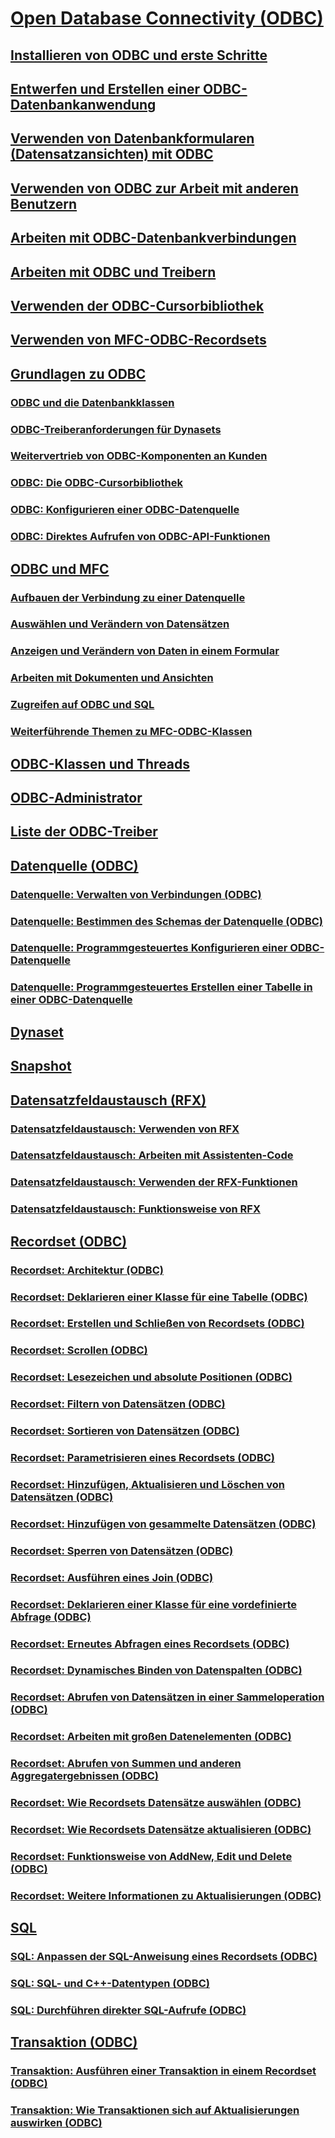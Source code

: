 # [Open Database Connectivity (ODBC)](open-database-connectivity-odbc.md)
## [Installieren von ODBC und erste Schritte](installing-and-getting-started-with-odbc.md)
## [Entwerfen und Erstellen einer ODBC-Datenbankanwendung](design-and-create-an-odbc-database-application.md)
## [Verwenden von Datenbankformularen (Datensatzansichten) mit ODBC](use-database-forms-record-views-with-odbc.md)
## [Verwenden von ODBC zur Arbeit mit anderen Benutzern](use-odbc-to-work-with-other-users.md)
## [Arbeiten mit ODBC-Datenbankverbindungen](work-with-odbc-database-connections.md)
## [Arbeiten mit ODBC und Treibern](work-with-odbc-and-drivers.md)
## [Verwenden der ODBC-Cursorbibliothek](use-the-odbc-cursor-library.md)
## [Verwenden von MFC-ODBC-Recordsets](use-mfc-odbc-recordsets.md)
## [Grundlagen zu ODBC](odbc-basics.md)
### [ODBC und die Datenbankklassen](odbc-and-the-database-classes.md)
### [ODBC-Treiberanforderungen für Dynasets](odbc-driver-requirements-for-dynasets.md)
### [Weitervertrieb von ODBC-Komponenten an Kunden](redistributing-odbc-components-to-your-customers.md)
### [ODBC: Die ODBC-Cursorbibliothek](odbc-the-odbc-cursor-library.md)
### [ODBC: Konfigurieren einer ODBC-Datenquelle](odbc-configuring-an-odbc-data-source.md)
### [ODBC: Direktes Aufrufen von ODBC-API-Funktionen](odbc-calling-odbc-api-functions-directly.md)
## [ODBC und MFC](odbc-and-mfc.md)
### [Aufbauen der Verbindung zu einer Datenquelle](connecting-to-a-data-source.md)
### [Auswählen und Verändern von Datensätzen](selecting-and-manipulating-records.md)
### [Anzeigen und Verändern von Daten in einem Formular](displaying-and-manipulating-data-in-a-form.md)
### [Arbeiten mit Dokumenten und Ansichten](working-with-documents-and-views.md)
### [Zugreifen auf ODBC und SQL](access-to-odbc-and-sql.md)
### [Weiterführende Themen zu MFC-ODBC-Klassen](further-reading-about-the-mfc-odbc-classes.md)
## [ODBC-Klassen und Threads](odbc-classes-and-threads.md)
## [ODBC-Administrator](odbc-administrator.md)
## [Liste der ODBC-Treiber](odbc-driver-list.md)
## [Datenquelle (ODBC)](data-source-odbc.md)
### [Datenquelle: Verwalten von Verbindungen (ODBC)](data-source-managing-connections-odbc.md)
### [Datenquelle: Bestimmen des Schemas der Datenquelle (ODBC)](data-source-determining-the-schema-of-the-data-source-odbc.md)
### [Datenquelle: Programmgesteuertes Konfigurieren einer ODBC-Datenquelle](data-source-programmatically-configuring-an-odbc-data-source.md)
### [Datenquelle: Programmgesteuertes Erstellen einer Tabelle in einer ODBC-Datenquelle](data-source-programmatically-creating-a-table-in-an-odbc-data-source.md)
## [Dynaset](dynaset.md)
## [Snapshot](snapshot.md)
## [Datensatzfeldaustausch (RFX)](record-field-exchange-rfx.md)
### [Datensatzfeldaustausch: Verwenden von RFX](record-field-exchange-using-rfx.md)
### [Datensatzfeldaustausch: Arbeiten mit Assistenten-Code](record-field-exchange-working-with-the-wizard-code.md)
### [Datensatzfeldaustausch: Verwenden der RFX-Funktionen](record-field-exchange-using-the-rfx-functions.md)
### [Datensatzfeldaustausch: Funktionsweise von RFX](record-field-exchange-how-rfx-works.md)
## [Recordset (ODBC)](recordset-odbc.md)
### [Recordset: Architektur (ODBC)](recordset-architecture-odbc.md)
### [Recordset: Deklarieren einer Klasse für eine Tabelle (ODBC)](recordset-declaring-a-class-for-a-table-odbc.md)
### [Recordset: Erstellen und Schließen von Recordsets (ODBC)](recordset-creating-and-closing-recordsets-odbc.md)
### [Recordset: Scrollen (ODBC)](recordset-scrolling-odbc.md)
### [Recordset: Lesezeichen und absolute Positionen (ODBC)](recordset-bookmarks-and-absolute-positions-odbc.md)
### [Recordset: Filtern von Datensätzen (ODBC)](recordset-filtering-records-odbc.md)
### [Recordset: Sortieren von Datensätzen (ODBC)](recordset-sorting-records-odbc.md)
### [Recordset: Parametrisieren eines Recordsets (ODBC)](recordset-parameterizing-a-recordset-odbc.md)
### [Recordset: Hinzufügen, Aktualisieren und Löschen von Datensätzen (ODBC)](recordset-adding-updating-and-deleting-records-odbc.md)
### [Recordset: Hinzufügen von gesammelte Datensätzen (ODBC)](recordset-adding-records-in-bulk-odbc.md)
### [Recordset: Sperren von Datensätzen (ODBC)](recordset-locking-records-odbc.md)
### [Recordset: Ausführen eines Join (ODBC)](recordset-performing-a-join-odbc.md)
### [Recordset: Deklarieren einer Klasse für eine vordefinierte Abfrage (ODBC)](recordset-declaring-a-class-for-a-predefined-query-odbc.md)
### [Recordset: Erneutes Abfragen eines Recordsets (ODBC)](recordset-requerying-a-recordset-odbc.md)
### [Recordset: Dynamisches Binden von Datenspalten (ODBC)](recordset-dynamically-binding-data-columns-odbc.md)
### [Recordset: Abrufen von Datensätzen in einer Sammeloperation (ODBC)](recordset-fetching-records-in-bulk-odbc.md)
### [Recordset: Arbeiten mit großen Datenelementen (ODBC)](recordset-working-with-large-data-items-odbc.md)
### [Recordset: Abrufen von Summen und anderen Aggregatergebnissen (ODBC)](recordset-obtaining-sums-and-other-aggregate-results-odbc.md)
### [Recordset: Wie Recordsets Datensätze auswählen (ODBC)](recordset-how-recordsets-select-records-odbc.md)
### [Recordset: Wie Recordsets Datensätze aktualisieren (ODBC)](recordset-how-recordsets-update-records-odbc.md)
### [Recordset: Funktionsweise von AddNew, Edit und Delete (ODBC)](recordset-how-addnew-edit-and-delete-work-odbc.md)
### [Recordset: Weitere Informationen zu Aktualisierungen (ODBC)](recordset-more-about-updates-odbc.md)
## [SQL](sql.md)
### [SQL: Anpassen der SQL-Anweisung eines Recordsets (ODBC)](sql-customizing-your-recordsets-sql-statement-odbc.md)
### [SQL: SQL- und C++-Datentypen (ODBC)](sql-sql-and-cpp-data-types-odbc.md)
### [SQL: Durchführen direkter SQL-Aufrufe (ODBC)](sql-making-direct-sql-calls-odbc.md)
## [Transaktion (ODBC)](transaction-odbc.md)
### [Transaktion: Ausführen einer Transaktion in einem Recordset (ODBC)](transaction-performing-a-transaction-in-a-recordset-odbc.md)
### [Transaktion: Wie Transaktionen sich auf Aktualisierungen auswirken (ODBC)](transaction-how-transactions-affect-updates-odbc.md)
